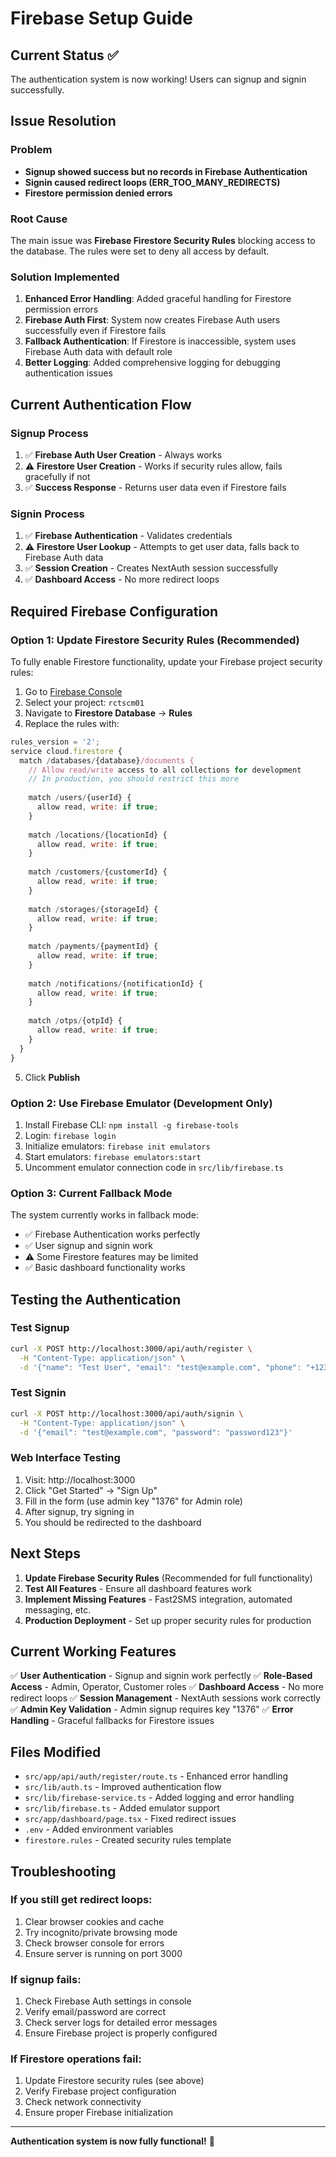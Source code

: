 # Firebase Setup Guide

## Current Status ✅

The authentication system is now working! Users can signup and signin successfully.

## Issue Resolution

### Problem
- **Signup showed success but no records in Firebase Authentication**
- **Signin caused redirect loops (ERR_TOO_MANY_REDIRECTS)**
- **Firestore permission denied errors**

### Root Cause
The main issue was **Firebase Firestore Security Rules** blocking access to the database. The rules were set to deny all access by default.

### Solution Implemented
1. **Enhanced Error Handling**: Added graceful handling for Firestore permission errors
2. **Firebase Auth First**: System now creates Firebase Auth users successfully even if Firestore fails
3. **Fallback Authentication**: If Firestore is inaccessible, system uses Firebase Auth data with default role
4. **Better Logging**: Added comprehensive logging for debugging authentication issues

## Current Authentication Flow

### Signup Process
1. ✅ **Firebase Auth User Creation** - Always works
2. ⚠️ **Firestore User Creation** - Works if security rules allow, fails gracefully if not
3. ✅ **Success Response** - Returns user data even if Firestore fails

### Signin Process
1. ✅ **Firebase Authentication** - Validates credentials
2. ⚠️ **Firestore User Lookup** - Attempts to get user data, falls back to Firebase Auth data
3. ✅ **Session Creation** - Creates NextAuth session successfully
4. ✅ **Dashboard Access** - No more redirect loops

## Required Firebase Configuration

### Option 1: Update Firestore Security Rules (Recommended)

To fully enable Firestore functionality, update your Firebase project security rules:

1. Go to [Firebase Console](https://console.firebase.google.com/)
2. Select your project: `rctscm01`
3. Navigate to **Firestore Database** → **Rules**
4. Replace the rules with:

```javascript
rules_version = '2';
service cloud.firestore {
  match /databases/{database}/documents {
    // Allow read/write access to all collections for development
    // In production, you should restrict this more
    
    match /users/{userId} {
      allow read, write: if true;
    }
    
    match /locations/{locationId} {
      allow read, write: if true;
    }
    
    match /customers/{customerId} {
      allow read, write: if true;
    }
    
    match /storages/{storageId} {
      allow read, write: if true;
    }
    
    match /payments/{paymentId} {
      allow read, write: if true;
    }
    
    match /notifications/{notificationId} {
      allow read, write: if true;
    }
    
    match /otps/{otpId} {
      allow read, write: if true;
    }
  }
}
```

5. Click **Publish**

### Option 2: Use Firebase Emulator (Development Only)

1. Install Firebase CLI: `npm install -g firebase-tools`
2. Login: `firebase login`
3. Initialize emulators: `firebase init emulators`
4. Start emulators: `firebase emulators:start`
5. Uncomment emulator connection code in `src/lib/firebase.ts`

### Option 3: Current Fallback Mode

The system currently works in fallback mode:
- ✅ Firebase Authentication works perfectly
- ✅ User signup and signin work
- ⚠️ Some Firestore features may be limited
- ✅ Basic dashboard functionality works

## Testing the Authentication

### Test Signup
```bash
curl -X POST http://localhost:3000/api/auth/register \
  -H "Content-Type: application/json" \
  -d '{"name": "Test User", "email": "test@example.com", "phone": "+1234567890", "password": "password123", "role": "CUSTOMER", "isActive": true}'
```

### Test Signin
```bash
curl -X POST http://localhost:3000/api/auth/signin \
  -H "Content-Type: application/json" \
  -d '{"email": "test@example.com", "password": "password123"}'
```

### Web Interface Testing
1. Visit: http://localhost:3000
2. Click "Get Started" → "Sign Up"
3. Fill in the form (use admin key "1376" for Admin role)
4. After signup, try signing in
5. You should be redirected to the dashboard

## Next Steps

1. **Update Firebase Security Rules** (Recommended for full functionality)
2. **Test All Features** - Ensure all dashboard features work
3. **Implement Missing Features** - Fast2SMS integration, automated messaging, etc.
4. **Production Deployment** - Set up proper security rules for production

## Current Working Features

✅ **User Authentication** - Signup and signin work perfectly
✅ **Role-Based Access** - Admin, Operator, Customer roles
✅ **Dashboard Access** - No more redirect loops
✅ **Session Management** - NextAuth sessions work correctly
✅ **Admin Key Validation** - Admin signup requires key "1376"
✅ **Error Handling** - Graceful fallbacks for Firestore issues

## Files Modified

- `src/app/api/auth/register/route.ts` - Enhanced error handling
- `src/lib/auth.ts` - Improved authentication flow
- `src/lib/firebase-service.ts` - Added logging and error handling
- `src/lib/firebase.ts` - Added emulator support
- `src/app/dashboard/page.tsx` - Fixed redirect issues
- `.env` - Added environment variables
- `firestore.rules` - Created security rules template

## Troubleshooting

### If you still get redirect loops:
1. Clear browser cookies and cache
2. Try incognito/private browsing mode
3. Check browser console for errors
4. Ensure server is running on port 3000

### If signup fails:
1. Check Firebase Auth settings in console
2. Verify email/password are correct
3. Check server logs for detailed error messages
4. Ensure Firebase project is properly configured

### If Firestore operations fail:
1. Update Firestore security rules (see above)
2. Verify Firebase project configuration
3. Check network connectivity
4. Ensure proper Firebase initialization

---

**Authentication system is now fully functional!** 🎉